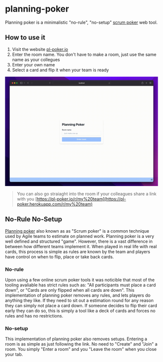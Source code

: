 # planning-poker

Planning poker is a minimalistic "no-rule", "no-setup" [scrum poker](https://en.wikipedia.org/wiki/Planning_poker) web tool.

## How to use it

1. Visit the website [pl-poker.io](https://pl-poker.io/)
2. Enter the room name. You don't have to make a room, just use the same name as your collegues
3. Enter your own name
4. Select a card and flip it when your team is ready

![How to use](.github/newPlPoker.gif)

> You can also go straiaght into the room if your colleagues share a link with you [https://pl-poker.io/r/my%20team](https://pl-poker.herokuapp.com/r/my%20team)

## No-Rule No-Setup

[Planning poker](https://en.wikipedia.org/wiki/Planning_poker) also known as as "Scrum poker" is a common technique used by Agile teams to estimate on planned work. Planning poker is a very well defined and structured "game". However, there is a vast difference in between how different teams implement it. When played in real life with real cards, this process is simple as rules are known by the team and players have control on when to flip, place or take back cards.

### No-rule

Upon using a few online scrum poker tools it was noticible that most of the tooling avaliable has strict rules such as: "All participants must place a card down", or "Cards are only flipped when all cards are down". This implementation of planning poker removes any rules, and lets players do anything they like. If they need to sit out a estimation round for any reason they can simply not place a card down. If someone decides to flip their card early they can do so, this is simply a tool like a deck of cards and forces no rules and has no restrictions.

### No-setup

This implementation of planning poker also removes setups. Entering a room is as simple as just following the link. No need to "Create" and "Join" a room. You simply "Enter a room" and you "Leave the room" when you close your tab.
